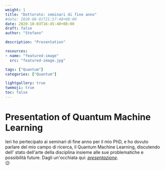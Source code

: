 ```yaml
---
weight: 1
title: "Dottorato: seminari di fine anno"
#date: 2020-08-01T21:57:40+08:00
date: 2020-10-03T16:45:40+08:00
draft: false
author: "Stefano"

description: "Presentation"

resources:
- name: "featured-image"
  src: "featured-image.jpg"

tags: ["Quantum"]
categories: ["Quantum"]

lightgallery: true
twemoji: true
toc: false
---
```


# Presentation of Quantum Machine Learning

Ieri ho pertecipato ai seminari di fine anno per il mio PhD, e ho dovuto parlare del mio campo di ricerca, il Quantum Machine Learning, discutendo dell' stato dell'arte della disciplina insieme alle sue problematiche e possibilità future. Dagli un'occhiata qui: [_presentazione_](/documents/QML_Mangini_EndOfYear.pdf).  
:wink:
